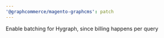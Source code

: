 ```yaml
---
'@graphcommerce/magento-graphcms': patch
---
```


Enable batching for Hygraph, since billing happens per query
